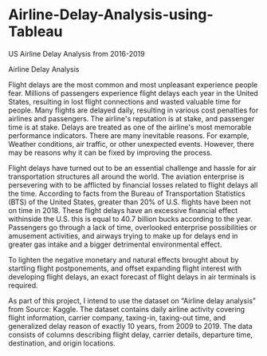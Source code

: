 # Airline-Delay-Analysis-using-Tableau

US Airline Delay Analysis from 2016-2019

Airline Delay Analysis

Flight delays are the most common and most unpleasant experience people fear. Millions of passengers experience flight delays each year in the United States, resulting in lost flight connections and wasted valuable time for people. Many flights are delayed daily, resulting in various cost penalties for airlines and passengers. The airline's reputation is at stake, and passenger time is at stake. Delays are treated as one of the airline's most memorable performance indicators. There are many inevitable reasons. For example, Weather conditions, air traffic, or other unexpected events. However, there may be reasons why it can be fixed by improving the process. 

Flight delays have turned out to be an essential challenge and hassle for air transportation structures all around the world. The aviation enterprise is persevering with to be afflicted by financial losses related to flight delays all the time. According to facts from the Bureau of Transportation Statistics (BTS) of the United States, greater than 20% of U.S. flights have been not on time in 2018. These flight delays have an excessive financial effect withinside the U.S. this is equal to 40.7 billion bucks according to the year. Passengers go through a lack of time, overlooked enterprise possibilities or amusement activities, and airways trying to make up for delays end in greater gas intake and a bigger detrimental environmental effect.

To lighten the negative monetary and natural effects brought about by startling flight postponements, and offset expanding flight interest with developing flight delays, an exact forecast of flight delays in air terminals is required.

As part of this project, I intend to use the dataset on “Airline delay analysis” from Source: Kaggle. The dataset contains daily airline activity covering flight information, carrier company, taxing-in, taxing-out time, and generalized delay reason of exactly 10 years, from 2009 to 2019. The data consists of columns describing flight delay, carrier details, departure time, destination, and origin locations.


